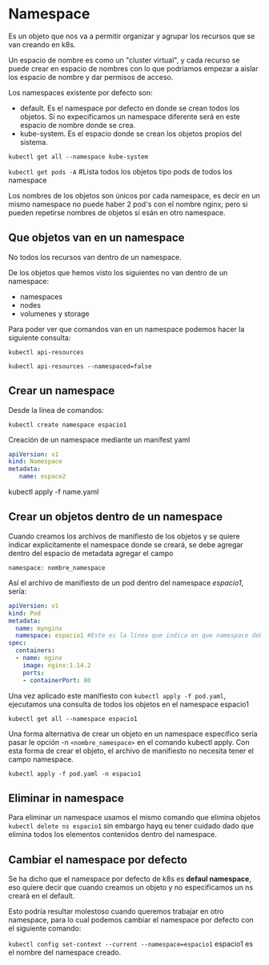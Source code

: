 # Namespace

Es un objeto que nos va a permitir organizar y agrupar los recursos que se van creando en k8s.

Un espacio de nombre es como un "cluster virtual", y cada recurso se puede crear en espacio de nombres con lo que podríamos empezar a aislar los espacio de nombre y dar permisos de acceso.

Los namespaces existente por defecto son:

- default. Es el namespace por defecto en donde se crean todos los objetos. Si no expecificamos un namespace diferente será en este espacio de nombre donde se crea.
- kube-system. Es el espacio donde se crean los objetos propios del sistema.

`kubectl get all --namespace kube-system`

`kubectl get pods -A` #Lista todos los objetos tipo pods de todos los namespace

Los nombres de los objetos son únicos por cada namespace, es decir en un mismo namespace no puede haber 2 pod's con el nombre nginx; pero si pueden repetirse nombres de objetos si esán en otro namespace.

## Que objetos van en un namespace

No todos los recursos van dentro de un namespace.

De los objetos que hemos visto los siguientes no van dentro de un namespace:

- namespaces
- nodes
- volumenes y storage

Para poder ver que comandos van en un namespace podemos hacer la siguiente consulta:

`kubectl api-resources`

`kubectl api-resources --namespaced=false`

## Crear un namespace

Desde la línea de comandos:

`kubectl create namespace espacio1`

Creación de un namespace mediante un manifest yaml

~~~yaml
apiVersion: v1
kind: Namespace
metadata:
   name: espace2

~~~

kubectl apply -f name.yaml

## Crear un objetos dentro de un namespace 

Cuando creamos los archivos de manifiesto de los objetos y se quiere indicar explicitamente el namespace donde se creará, se debe agregar dentro del espacio de metadata agregar el campo 

`namespace: nombre_namespace`

Así el archivo de manifiesto de un pod dentro del namespace *espacio1*, sería:

~~~yaml
apiVersion: v1
kind: Pod
metadata:
  name: mynginx
  namespace: espacio1 #Este es la línea que indica en que namespace debe crearse
spec:
  containers:
  - name: nginx
    image: nginx:1.14.2
    ports:
    - containerPort: 80
~~~

Una vez aplicado este manifiesto con `kubectl apply -f pod.yaml`, ejecutamos una consulta de todos los objetos  en el namespace espacio1

`kubectl get all --namespace espacio1`

Una forma alternativa de crear un objeto en un namespace específico sería pasar le opción -n `<nombre_namespace>` en el comando kubectl apply. Con esta forma de crear el objeto, el archivo de manifiesto no necesita tener el campo namespace.

`kubectl apply -f pod.yaml -n espacio1`

## Eliminar in namespace

Para eliminar un namespace usamos el mismo comando que elimina objetos `kubectl delete ns espacio1` sin embargo hayq eu tener cuidado dado que elimina todos los elementos contenidos dentro del namespace.

## Cambiar el namespace por defecto

Se ha dicho que el namespace por defecto de k8s es **defaul namespace**, eso quiere decir que cuando creamos un objeto y no especificamos un ns creará en el default.

Esto podría resultar molestoso cuando queremos trabajar en otro namespace, para lo cual podemos cambiar el namespace por defecto con el siguiente comando:

`kubectl config set-context --current --namespace=espacio1`
espacio1 es el nombre del namespace creado.
